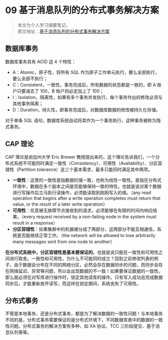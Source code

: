 # 09 基于消息队列的分布式事务解决方案

> 本文为个人学习摘要笔记。  
> 原文地址：[基于消息队列的分布式事务解决方案](https://mp.weixin.qq.com/s/Ga7ziVyc6C1uUXbON0t5qA)

## 数据库事务

数据库事务具有 ACID 这 4 个特性：

* A：Atomic，原子性，将所有 SQL 作为原子工作单元执行，要么全部执行，要么全部不执行；
* C：Consistent，一致性，事务完成后，所有数据的状态都是一致的，即 A 账户只要减去了 100，B 账户则必定加上了 100；
* I：Isolation，隔离性，如果有多个事务并发执行，每个事务作出的修改必须与其他事务隔离；
* D：Duration，持久性，即事务完成后，对数据库数据的修改被持久化存储。

对于单条 SQL 语句，数据库系统自动将其作为一个事务执行，这种事务被称为隐式事务。

## CAP 理论

CAP 理论是由加州大学 Eric Brewer 教授提出来的，这个理论告诉我们，一个分布式系统不可能同时满足一致性（Consistency）、可用性（Availability）、分区容错性（Partition tolerance）这三个基本需求，最多只能同时满足其中两项。

* **一致性**：这里的一致性是指数据的强一致，也称为线性一致性。是指在分布式环境中，数据在多个副本之间是否能够保持一致的特性。也就是说对某个数据进行写操作后立马执行读操作，必须能读取到刚刚写入的值。（any read operation that begins after a write operation completes must return that value, or the result of a later write operation）
* **可用性**：任意被无故障节点接收到的请求，必须能够在有限的时间内响应结果。（every request received by a non-failing node in the system must result in a response）
* **分区容错性**：如果集群中的机器被分成了两部分，这两部分不能互相通信，系统是否能继续正常工作。（the network will be allowed to lose arbitrarily many messages sent from one node to another）

**在分布式系统中，分区容错性是基本要保证的**。也就是说只能在一致性和可用性之间进行取舍。一致性和可用性，为什么不可能同时成立？回到之前修改列表的例子，由于数据会分布在不同的网络分区，必然会存在数据同步的问题，而同步会存在网络延迟、异常等问题，所以会出现数据的不一致！如果要保证数据的一致性，那么就必须在对写库进行操作时，锁定其他读库的操作。只有写入成功且完成数据同步后，才能重新放开读写，而这样在锁定期间，系统丧失了可用性。

## 分布式事务

不管是本地事务，还是分布式事务，都是为了解决数据的一致性问题！与本地事务不同的是，分布式事务需要保证的是分布式环境下，不同数据库表中的数据的一致性问题。分布式事务的解决方案有多种，如 XA 协议、TCC 三阶段提交、基于消息队列等等。

